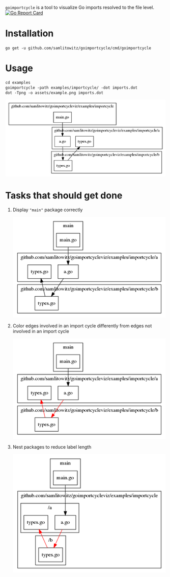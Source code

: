 `goimportcycle` is a tool to visualize Go imports resolved to the file level.
[![Go Report Card](https://goreportcard.com/badge/github.com/samlitowitz/goimportcycle)](https://goreportcard.com/report/github.com/samlitowitz/goimportcycle)

# Installation
`go get -u github.com/samlitowitz/goimportcycle/cmd/goimportcycle`

# Usage
```shell
cd examples
goimportcycle -path examples/importcycle/ -dot imports.dot
dot -Tpng -o assets/example.png imports.dot
```

![Example `dot` output for the above example](assets/example.png?raw=true "Example import graph")

# Tasks that should get done
1. Display `"main"` package correctly

   ![Package `"main"` shown correctly](assets/tasks/display_main_package_correctly.png?raw=true)

2. Color edges involved in an import cycle differently from edges not involved in an import cycle

   ![Color import cycles](assets/tasks/color_import_cycles.png?raw=true)

3. Nest packages to reduce label length

   ![Nested packages](assets/tasks/nested_packages.png?raw=true)
